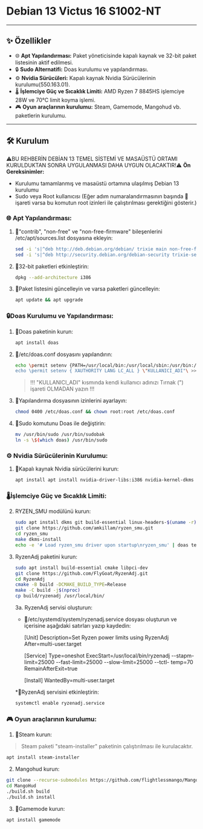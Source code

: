 
# Debian 13 Victus 16 S1002-NT
---

## ✨ Özellikler

 - 🌐 **Apt Yapılandırması:** Paket yöneticisinde kapalı kaynak ve 32-bit paket listesinin aktif edilmesi.
 - 🔒 **Sudo Alternatifi:** Doas kurulumu ve yapılandırması.
 - ⚙️ **Nvidia Sürücüleri:** Kapalı kaynak Nvidia Sürücülerinin kurulumu(550.163.01).
 - 🌡️ **İşlemciye Güç ve Sıcaklık Limiti:** AMD Ryzen 7 8845HS işlemciye 28W ve 70°C limit koyma işlemi.
 - 🎮 **Oyun araçlarının kurulumu:** Steam, Gamemode, Mangohud vb. paketlerin kurulumu. 
---

## 🛠️ Kurulum

⚠️BU REHBERİN DEBİAN 13 TEMEL SİSTEMİ VE MASAÜSTÜ ORTAMI KURULDUKTAN SONRA UYGULANMASI DAHA UYGUN OLACAKTIR!⚠️
**Ön Gereksinimler:**
* Kurulumu tamamlanmış ve masaüstü ortamına ulaşılmış Debian 13 kurulumu
* Sudo veya Root kullanıcısı (Eğer adım numaralandırmasının başında 🔑 işareti varsa bu komutun root izinleri ile çalıştırılması gerektiğini gösterir.)

### 🌐 Apt Yapılandırması:
1.  🔑"contrib", "non-free" ve "non-free-firmware" bileşenlerini /etc/apt/sources.list dosyasına ekleyin:
    ```sh
    sed -i 's|^deb http://deb.debian.org/debian/ trixie main non-free-firmware\$|deb http://deb.debian.org/debian/ trixie main contrib non-free non-free-firmware|' /etc/apt/sources.list
    sed -i 's|^deb http://security.debian.org/debian-security trixie-security main  non-free-firmware\$|deb http://security.debian.org/debian-security trixie-security main contrib non-free non-free-firmware|' /etc/apt/sources.list
    ```
2.  🔑32-bit paketleri etkinleştirin:
    ```sh
    dpkg --add-architecture i386
    ```
3.  🔑Paket listesini güncelleyin ve varsa paketleri güncelleyin:
    ```sh
    apt update && apt upgrade
    ```
### 🔒Doas Kurulumu ve Yapılandırması:
1. 🔑Doas paketinin kurun:
	```sh
	apt install doas
	```
2. 🔑/etc/doas.conf dosyasını yapılandırın:
	```sh
	echo \permit setenv {PATH=/usr/local/bin:/usr/local/sbin:/usr/bin:/usr/sbin} \"KULLANICI_ADI"\ >> /etc/doas.conf
	echo \permit setenv { XAUTHORITY LANG LC_ALL } \"KULLANICI_ADI"\ >> /etc/doas.conf
	```
	> !!! "KULLANICI_ADI" kısmında kendi kullanıcı adınızı Tırnak (") işareti OLMADAN yazın !!!
	
  3. 🔑Yapılandırma dosyasının izinlerini ayarlayın:
		```sh
		chmod 0400 /etc/doas.conf && chown root:root /etc/doas.conf
		``` 
4. 🔑Sudo komutunu Doas ile değiştirin:
	```sh
	mv /usr/bin/sudo /usr/bin/sudobak
	ln -s \$(which doas) /usr/bin/sudo
	```

### ⚙️ Nvidia Sürücülerinin Kurulumu:

1.  🔑Kapalı kaynak Nvidia sürücülerini kurun:
    ```sh
    apt install apt install nvidia-driver-libs:i386 nvidia-kernel-dkms nvidia-driver firmware-misc-nonfree
    ```
### 🌡️İşlemciye Güç ve Sıcaklık Limiti:

2. RYZEN_SMU modülünü kurun:
	```sh
	sudo apt install dkms git build-essential linux-headers-$(uname -r)
	git clone https://github.com/amkillam/ryzen_smu.git
	cd ryzen_smu
	make dkms-install
	echo -e '# Load ryzen_smu driver upon startup\nryzen_smu' | doas tee /etc/modules-load.d/		ryzen_smu.conf
	```
3. RyzenAdj paketini kurun:
	```sh
	sudo apt install build-essential cmake libpci-dev
	git clone https://github.com/FlyGoat/RyzenAdj.git
	cd RyzenAdj
	cmake -B build -DCMAKE_BUILD_TYPE=Release
	make -C build -j$(nproc)
	cp build/ryzenadj /usr/local/bin/
	```
	3a. RyzenAdj servisi oluşturun:
	* 🔑/etc/systemd/system/ryzenadj.service dosyası oluşturun ve içerisine aşağıdaki satırları yazıp kaydedin:
	

	    [Unit]
	Description=Set Ryzen power limits using RyzenAdj
	After=multi-user.target

		[Service]
		Type=oneshot
		ExecStart=/usr/local/bin/ryzenadj --stapm-limit=25000 --fast-limit=25000 --slow-limit=25000 --tctl-	temp=70
		RemainAfterExit=true

		[Install]
		WantedBy=multi-user.target

	*🔑RyzenAdj servisini etkinleştirin:
	```sh
	systemctl enable ryzenadj.service
	```
### 🎮 Oyun araçlarının kurulumu:
1. 🔑Steam kurun:
 > Steam paketi "steam-installer" paketinin çalıştırılması ile kurulacaktır.
```sh
apt install steam-installer
```
2. Mangohud kurun:
```sh
git clone --recurse-submodules https://github.com/flightlessmango/MangoHud.git
cd MangoHud
./build.sh build
./build.sh install
```
3.  🔑Gamemode kurun:
```sh
apt install gamemode
```



